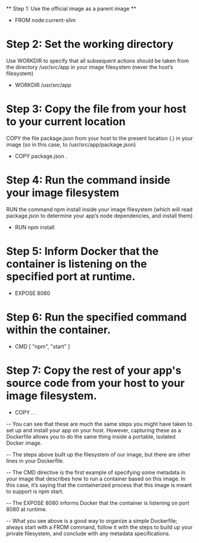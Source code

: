 ** Step 1: Use the official image as a parent image **
- FROM node:current-slim

# Step 2: Set the working directory
Use WORKDIR to specify that all subsequent actions should be taken from the  directory /usr/src/app in your image filesystem (never the host’s filesystem)
- WORKDIR /usr/src/app


# Step 3: Copy the file from your host to your current location
COPY the file package.json from your host to the present location (.) in your image (so in this case, to /usr/src/app/package.json)
  - COPY package.json .

# Step 4: Run the command inside your image filesystem
RUN the command npm install inside your image filesystem (which will read package.json to determine your app’s node dependencies, and install them)
  - RUN npm install

# Step 5: Inform Docker that the container is listening on the specified port at runtime.
  - EXPOSE 8080

# Step 6: Run the specified command within the container.
  - CMD [ "npm", "start" ]

# Step 7: Copy the rest of your app's source code from your host to your image filesystem.
  - COPY . .
      
    
-- You can see that these are much the same steps you might have taken to set up and install your app on your host. 
   However, capturing these as a Dockerfile allows you to do the same thing inside a portable, isolated Docker image.

-- The steps above built up the filesystem of our image, but there are other lines in your Dockerfile.

-- The CMD directive is the first example of specifying some metadata in your image that describes how to run a container 
   based on this image. In this case, it’s saying that the containerized process that this image is meant to support is npm start.

-- The EXPOSE 8080 informs Docker that the container is listening on port 8080 at runtime.

-- What you see above is a good way to organize a simple Dockerfile; always start with a FROM command, 
   follow it with the steps to build up your private filesystem, and conclude with any metadata specifications. 


